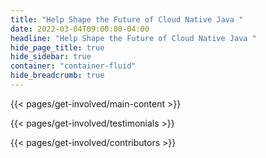 ```yaml
---
title: "Help Shape the Future of Cloud Native Java "
date: 2022-03-04T09:00:00-04:00
headline: "Help Shape the Future of Cloud Native Java "
hide_page_title: true
hide_sidebar: true
container: "container-fluid"
hide_breadcrumb: true
---
```


{{< pages/get-involved/main-content >}}

{{< pages/get-involved/testimonials >}}

{{< pages/get-involved/contributors >}}